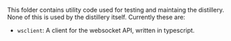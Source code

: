 This folder contains utility code used for testing and maintaing the distillery.
None of this is used by the distillery itself.
Currently these are:

- `wsclient`: A client for the websocket API, written in typescript.